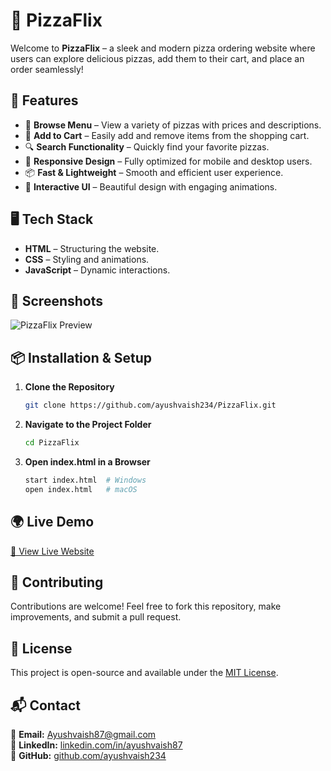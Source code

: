 # 🍕 PizzaFlix

Welcome to **PizzaFlix** – a sleek and modern pizza ordering website where users can explore delicious pizzas, add them to their cart, and place an order seamlessly!

## 🚀 Features

- 🍕 **Browse Menu** – View a variety of pizzas with prices and descriptions.
- 🛒 **Add to Cart** – Easily add and remove items from the shopping cart.
- 🔍 **Search Functionality** – Quickly find your favorite pizzas.
- 🎨 **Responsive Design** – Fully optimized for mobile and desktop users.
- 📦 **Fast & Lightweight** – Smooth and efficient user experience.
- 🌟 **Interactive UI** – Beautiful design with engaging animations.

## 🖥️ Tech Stack

- **HTML** – Structuring the website.
- **CSS** – Styling and animations.
- **JavaScript** – Dynamic interactions.

## 📸 Screenshots

![PizzaFlix Preview](images/screenshot.png)

## 📦 Installation & Setup

1. **Clone the Repository**
   ```sh
   git clone https://github.com/ayushvaish234/PizzaFlix.git
   ```
2. **Navigate to the Project Folder**
   ```sh
   cd PizzaFlix
   ```
3. **Open index.html in a Browser**
   ```sh
   start index.html  # Windows
   open index.html   # macOS
   ```

## 🌍 Live Demo

[🚀 View Live Website](https://ayushvaish234.github.io/PizzaFlix/)

## 🤝 Contributing

Contributions are welcome! Feel free to fork this repository, make improvements, and submit a pull request.

## 📜 License

This project is open-source and available under the [MIT License](LICENSE).

## 📬 Contact

📧 **Email:** [Ayushvaish87@gmail.com](mailto:Ayushvaish87@gmail.com)  
💼 **LinkedIn:** [linkedin.com/in/ayushvaish87](https://linkedin.com/in/ayushvaish87)  
🐙 **GitHub:** [github.com/ayushvaish234](https://github.com/ayushvaish234)
